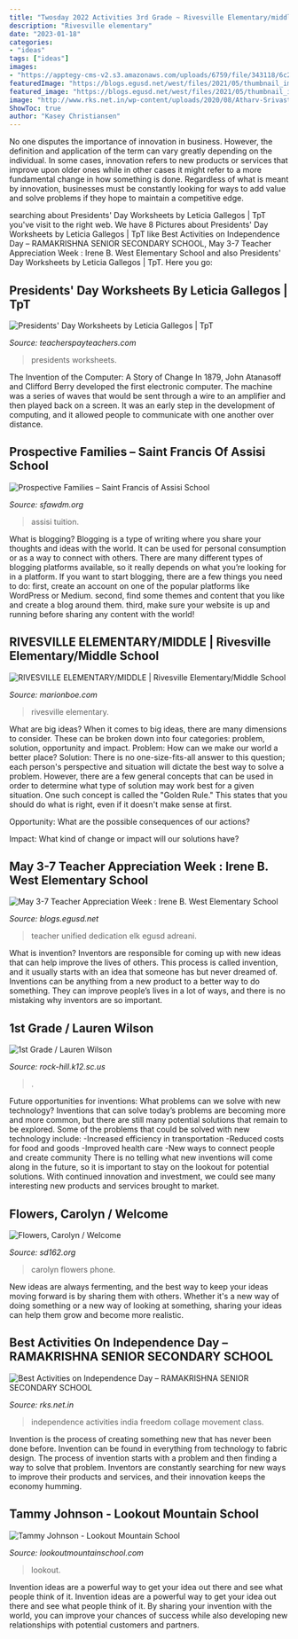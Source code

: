 ```yaml
---
title: "Twosday 2022 Activities 3rd Grade ~ Rivesville Elementary/middle"
description: "Rivesville elementary"
date: "2023-01-18"
categories:
- "ideas"
tags: ["ideas"]
images:
- "https://apptegy-cms-v2.s3.amazonaws.com/uploads/6759/file/343118/6c2ebdf8-72c0-40be-8891-e8d117853e84.png"
featuredImage: "https://blogs.egusd.net/west/files/2021/05/thumbnail_image002-768x772.png"
featured_image: "https://blogs.egusd.net/west/files/2021/05/thumbnail_image002-768x772.png"
image: "http://www.rks.net.in/wp-content/uploads/2020/08/Atharv-Srivastava-1st-1-scaled.jpg"
ShowToc: true
author: "Kasey Christiansen"
---
```



No one disputes the importance of innovation in business. However, the definition and application of the term can vary greatly depending on the individual. In some cases, innovation refers to new products or services that improve upon older ones while in other cases it might refer to a more fundamental change in how something is done. Regardless of what is meant by innovation, businesses must be constantly looking for ways to add value and solve problems if they hope to maintain a competitive edge.

	

		
searching about Presidents&#039; Day Worksheets by Leticia Gallegos | TpT you've visit to the right web. We have 8 Pictures about Presidents&#039; Day Worksheets by Leticia Gallegos | TpT like Best Activities on Independence Day – RAMAKRISHNA SENIOR SECONDARY SCHOOL, May 3-7 Teacher Appreciation Week : Irene B. West Elementary School and also Presidents&#039; Day Worksheets by Leticia Gallegos | TpT. Here you go:
		
    
## Presidents&#039; Day Worksheets By Leticia Gallegos | TpT

<img loading=lazy src="https://ecdn.teacherspayteachers.com/thumbitem/Presidents-Day-Worksheets-1518130316/original-491370-2.jpg" onerror="this.onerror=null;this.src='https://tse2.mm.bing.net/th?id=OIP.Qa4Omw5hphh7naHEkQtzYQAAAA&amp;pid=15.1';" alt="Presidents&#039; Day Worksheets by Leticia Gallegos | TpT">

_Source: teacherspayteachers.com_

>presidents worksheets. 

	

The Invention of the Computer: A Story of Change
In 1879, John Atanasoff and Clifford Berry developed the first electronic computer. The machine was a series of waves that would be sent through a wire to an amplifier and then played back on a screen. It was an early step in the development of computing, and it allowed people to communicate with one another over distance.

    
## Prospective Families – Saint Francis Of Assisi School

<img loading=lazy src="https://www.sfawdm.org/wp-content/uploads/2019/08/IMG_2644.jpg" onerror="this.onerror=null;this.src='https://tse2.mm.bing.net/th?id=OIP.4hijD_H_5HweGQxezhiUwAHaFj&amp;pid=15.1';" alt="Prospective Families – Saint Francis of Assisi School">

_Source: sfawdm.org_

>assisi tuition. 

	

What is blogging?
Blogging is a type of writing where you share your thoughts and ideas with the world. It can be used for personal consumption or as a way to connect with others. There are many different types of blogging platforms available, so it really depends on what you’re looking for in a platform. If you want to start blogging, there are a few things you need to do: first, create an account on one of the popular platforms like WordPress or Medium. second, find some themes and content that you like and create a blog around them. third, make sure your website is up and running before sharing any content with the world!

    
## RIVESVILLE ELEMENTARY/MIDDLE | Rivesville Elementary/Middle School

<img loading=lazy src="https://apptegy-cms-v2.s3.amazonaws.com/uploads/6759/file/343118/6c2ebdf8-72c0-40be-8891-e8d117853e84.png" onerror="this.onerror=null;this.src='https://tse3.mm.bing.net/th?id=OIP.az3iWa3fBANoOr18PDaK3AAAAA&amp;pid=15.1';" alt="RIVESVILLE ELEMENTARY/MIDDLE | Rivesville Elementary/Middle School">

_Source: marionboe.com_

>rivesville elementary. 

	

What are big ideas?
When it comes to big ideas, there are many dimensions to consider. These can be broken down into four categories: problem, solution, opportunity and impact. 
Problem: How can we make our world a better place? 
Solution: There is no one-size-fits-all answer to this question; each person's perspective and situation will dictate the best way to solve a problem. However, there are a few general concepts that can be used in order to determine what type of solution may work best for a given situation. One such concept is called the "Golden Rule." This states that you should do what is right, even if it doesn't make sense at first. 

Opportunity: What are the possible consequences of our actions? 

Impact: What kind of change or impact will our solutions have?

    
## May 3-7 Teacher Appreciation Week : Irene B. West Elementary School

<img loading=lazy src="https://blogs.egusd.net/west/files/2021/05/thumbnail_image002-768x772.png" onerror="this.onerror=null;this.src='https://tse3.mm.bing.net/th?id=OIP.zFpI1z_WwG5J2raNhXO5FwHaHc&amp;pid=15.1';" alt="May 3-7 Teacher Appreciation Week : Irene B. West Elementary School">

_Source: blogs.egusd.net_

>teacher unified dedication elk egusd adreani. 

	

What is invention?
Inventors are responsible for coming up with new ideas that can help improve the lives of others. This process is called invention, and it usually starts with an idea that someone has but never dreamed of. Inventions can be anything from a new product to a better way to do something. They can improve people’s lives in a lot of ways, and there is no mistaking why inventors are so important.

    
## 1st Grade / Lauren Wilson

<img loading=lazy src="https://www.rock-hill.k12.sc.us/cms/lib/SC01000464/Centricity/Domain/493/Wilson.png" onerror="this.onerror=null;this.src='https://tse3.mm.bing.net/th?id=OIP.Nydf8ggxJ82ncCsbNTp5MAAAAA&amp;pid=15.1';" alt="1st Grade / Lauren Wilson">

_Source: rock-hill.k12.sc.us_

>. 

	

Future opportunities for inventions: What problems can we solve with new technology?
Inventions that can solve today’s problems are becoming more and more common, but there are still many potential solutions that remain to be explored. Some of the problems that could be solved with new technology include: 
-Increased efficiency in transportation 
-Reduced costs for food and goods 
-Improved health care 
-New ways to connect people and create community 
There is no telling what new inventions will come along in the future, so it is important to stay on the lookout for potential solutions. With continued innovation and investment, we could see many interesting new products and services brought to market.

    
## Flowers, Carolyn / Welcome

<img loading=lazy src="https://www.sd162.org/cms/lib/IL02218050/Centricity/Domain/1905/DF97A143-E15C-436E-A798-B2ED1E759DEB.jpeg" onerror="this.onerror=null;this.src='https://tse4.mm.bing.net/th?id=OIP.sn5-d3ORQn2Dy4rMbZbOmQHaKo&amp;pid=15.1';" alt="Flowers, Carolyn / Welcome">

_Source: sd162.org_

>carolyn flowers phone. 

	

New ideas are always fermenting, and the best way to keep your ideas moving forward is by sharing them with others. Whether it's a new way of doing something or a new way of looking at something, sharing your ideas can help them grow and become more realistic.

    
## Best Activities On Independence Day – RAMAKRISHNA SENIOR SECONDARY SCHOOL

<img loading=lazy src="http://www.rks.net.in/wp-content/uploads/2020/08/Atharv-Srivastava-1st-1-scaled.jpg" onerror="this.onerror=null;this.src='https://tse2.mm.bing.net/th?id=OIP.P4blSSc7HjiBFjpanZudvwHaFf&amp;pid=15.1';" alt="Best Activities on Independence Day – RAMAKRISHNA SENIOR SECONDARY SCHOOL">

_Source: rks.net.in_

>independence activities india freedom collage movement class. 

	

Invention is the process of creating something new that has never been done before. Invention can be found in everything from technology to fabric design. The process of invention starts with a problem and then finding a way to solve that problem. Inventors are constantly searching for new ways to improve their products and services, and their innovation keeps the economy humming.

    
## Tammy Johnson - Lookout Mountain School

<img loading=lazy src="https://lookoutmountainschool.com/wp-content/uploads/2016/11/Tammy-Johnson-768x768.jpg" onerror="this.onerror=null;this.src='https://tse4.mm.bing.net/th?id=OIP.SY-5NZjx5UgsVIznDJP2lAHaHa&amp;pid=15.1';" alt="Tammy Johnson - Lookout Mountain School">

_Source: lookoutmountainschool.com_

>lookout. 

	

Invention ideas are a powerful way to get your idea out there and see what people think of it.
Invention ideas are a powerful way to get your idea out there and see what people think of it. By sharing your invention with the world, you can improve your chances of success while also developing new relationships with potential customers and partners.

